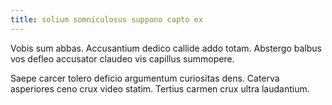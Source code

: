 ```yaml
---
title: solium somniculosus suppono capto ex
---
```


Vobis sum abbas. Accusantium dedico callide addo totam. Abstergo balbus vos defleo accusator claudeo vis capillus summopere.

Saepe carcer tolero deficio argumentum curiositas dens. Caterva asperiores ceno crux video statim. Tertius carmen crux ultra laudantium.